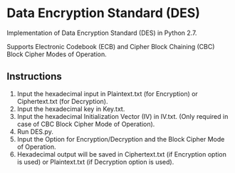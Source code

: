 # Data Encryption Standard (DES)
Implementation of Data Encryption Standard (DES) in Python 2.7.

Supports Electronic Codebook (ECB) and Cipher Block Chaining (CBC) Block Cipher Modes of Operation.

## Instructions
1. Input the hexadecimal input in Plaintext.txt (for Encryption) or Ciphertext.txt (for Decryption).
2. Input the hexadecimal key in Key.txt.
3. Input the hexadecimal Initialization Vector (IV) in IV.txt. (Only required in case of CBC Block Cipher Mode of Operation).
4. Run DES.py.
5. Input the Option for Encryption/Decryption and the Block Cipher Mode of Operation.
6. Hexadecimal output will be saved in Ciphertext.txt (if Encryption option is used) or Plaintext.txt (if Decryption option is used).

